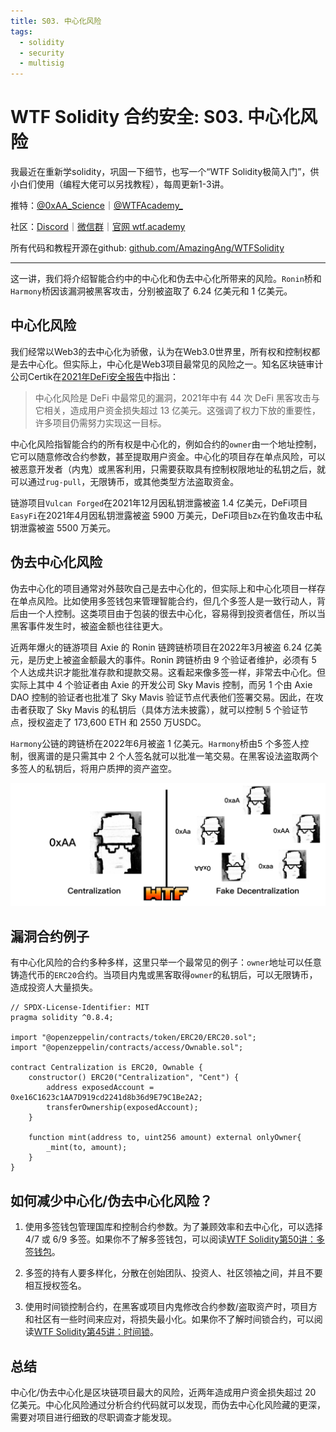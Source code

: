 ```yaml
---
title: S03. 中心化风险
tags:
  - solidity
  - security
  - multisig
---
```


# WTF Solidity 合约安全: S03. 中心化风险

我最近在重新学solidity，巩固一下细节，也写一个“WTF Solidity极简入门”，供小白们使用（编程大佬可以另找教程），每周更新1-3讲。

推特：[@0xAA_Science](https://twitter.com/0xAA_Science)｜[@WTFAcademy_](https://twitter.com/WTFAcademy_)

社区：[Discord](https://discord.wtf.academy)｜[微信群](https://docs.google.com/forms/d/e/1FAIpQLSe4KGT8Sh6sJ7hedQRuIYirOoZK_85miz3dw7vA1-YjodgJ-A/viewform?usp=sf_link)｜[官网 wtf.academy](https://wtf.academy)

所有代码和教程开源在github: [github.com/AmazingAng/WTFSolidity](https://github.com/AmazingAng/WTFSolidity)

-----

这一讲，我们将介绍智能合约中的中心化和伪去中心化所带来的风险。`Ronin`桥和`Harmony`桥因该漏洞被黑客攻击，分别被盗取了 6.24 亿美元和 1 亿美元。

## 中心化风险

我们经常以Web3的去中心化为骄傲，认为在Web3.0世界里，所有权和控制权都是去中心化。但实际上，中心化是Web3项目最常见的风险之一。知名区块链审计公司Certik在[2021年DeFi安全报告](https://f.hubspotusercontent40.net/hubfs/4972390/Marketing/defi%20security%20report%202021-v6.pdf)中指出：

> 中心化风险是 DeFi 中最常见的漏洞，2021年中有 44 次 DeFi 黑客攻击与它相关，造成用户资金损失超过 13 亿美元。这强调了权力下放的重要性，许多项目仍需努力实现这一目标。

中心化风险指智能合约的所有权是中心化的，例如合约的`owner`由一个地址控制，它可以随意修改合约参数，甚至提取用户资金。中心化的项目存在单点风险，可以被恶意开发者（内鬼）或黑客利用，只需要获取具有控制权限地址的私钥之后，就可以通过`rug-pull`，无限铸币，或其他类型方法盗取资金。

链游项目`Vulcan Forged`在2021年12月因私钥泄露被盗 1.4 亿美元，DeFi项目`EasyFi`在2021年4月因私钥泄露被盗 5900 万美元，DeFi项目`bZx`在钓鱼攻击中私钥泄露被盗 5500 万美元。

## 伪去中心化风险

伪去中心化的项目通常对外鼓吹自己是去中心化的，但实际上和中心化项目一样存在单点风险。比如使用多签钱包来管理智能合约，但几个多签人是一致行动人，背后由一个人控制。这类项目由于包装的很去中心化，容易得到投资者信任，所以当黑客事件发生时，被盗金额也往往更大。

近两年爆火的链游项目 Axie 的 Ronin 链跨链桥项目在2022年3月被盗 6.24 亿美元，是历史上被盗金额最大的事件。Ronin 跨链桥由 9 个验证者维护，必须有 5 个人达成共识才能批准存款和提款交易。这看起来像多签一样，非常去中心化。但实际上其中 4 个验证者由 Axie 的开发公司 Sky Mavis 控制，而另 1 个由 Axie DAO 控制的验证者也批准了 Sky Mavis 验证节点代表他们签署交易。因此，在攻击者获取了 Sky Mavis 的私钥后（具体方法未披露），就可以控制 5 个验证节点，授权盗走了 173,600 ETH 和 2550 万USDC。

`Harmony`公链的跨链桥在2022年6月被盗 1 亿美元。`Harmony`桥由5 个多签人控制，很离谱的是只需其中 2 个人签名就可以批准一笔交易。在黑客设法盗取两个多签人的私钥后，将用户质押的资产盗空。

![](./img/S03-1.png)

## 漏洞合约例子

有中心化风险的合约多种多样，这里只举一个最常见的例子：`owner`地址可以任意铸造代币的`ERC20`合约。当项目内鬼或黑客取得`owner`的私钥后，可以无限铸币，造成投资人大量损失。

```solidity
// SPDX-License-Identifier: MIT
pragma solidity ^0.8.4;

import "@openzeppelin/contracts/token/ERC20/ERC20.sol";
import "@openzeppelin/contracts/access/Ownable.sol";

contract Centralization is ERC20, Ownable {
    constructor() ERC20("Centralization", "Cent") {
        address exposedAccount = 0xe16C1623c1AA7D919cd2241d8b36d9E79C1Be2A2;
        transferOwnership(exposedAccount);
    }

    function mint(address to, uint256 amount) external onlyOwner{
        _mint(to, amount);
    }
}
```

## 如何减少中心化/伪去中心化风险？

1. 使用多签钱包管理国库和控制合约参数。为了兼顾效率和去中心化，可以选择 4/7 或 6/9 多签。如果你不了解多签钱包，可以阅读[WTF Solidity第50讲：多签钱包](https://github.com/AmazingAng/WTFSolidity/blob/main/50_MultisigWallet/readme.md)。

2. 多签的持有人要多样化，分散在创始团队、投资人、社区领袖之间，并且不要相互授权签名。

3. 使用时间锁控制合约，在黑客或项目内鬼修改合约参数/盗取资产时，项目方和社区有一些时间来应对，将损失最小化。如果你不了解时间锁合约，可以阅读[WTF Solidity第45讲：时间锁](https://github.com/AmazingAng/WTFSolidity/blob/main/45_TokenLocker/readme.md)。

## 总结

中心化/伪去中心化是区块链项目最大的风险，近两年造成用户资金损失超过 20 亿美元。中心化风险通过分析合约代码就可以发现，而伪去中心化风险藏的更深，需要对项目进行细致的尽职调查才能发现。